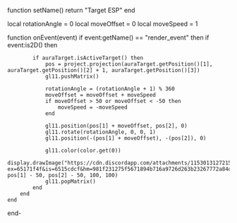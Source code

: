function setName()
    return "Target ESP"
end

local rotationAngle = 0
local moveOffset = 0
local moveSpeed = 1

function onEvent(event)
    if event:getName() == "render_event" then
        if event:is2D() then


            if auraTarget.isActiveTarget() then
                pos = project.projection(auraTarget.getPosition()[1], auraTarget.getPosition()[2] + 1, auraTarget.getPosition()[3])
                gl11.pushMatrix()

                rotationAngle = (rotationAngle + 1) % 360
                moveOffset = moveOffset + moveSpeed
                if moveOffset > 50 or moveOffset < -50 then
                    moveSpeed = -moveSpeed
                end

                gl11.position(pos[1] + moveOffset, pos[2], 0)
                gl11.rotate(rotationAngle, 0, 0, 1)
                gl11.position(-(pos[1] + moveOffset), -(pos[2]), 0)

                gl11.color(color.get(0))
                display.drawImage("https://cdn.discordapp.com/attachments/1153013127215058994/1157029626342821948/target.png?ex=65171f4f&is=6515cdcf&hm=981f231275f5671894b716a9726d263b23267772a84d4a2e1640f51f33a236fe&", pos[1] - 50, pos[2] - 50, 100, 100)
                gl11.popMatrix()
            end
        end
    end
end- 
